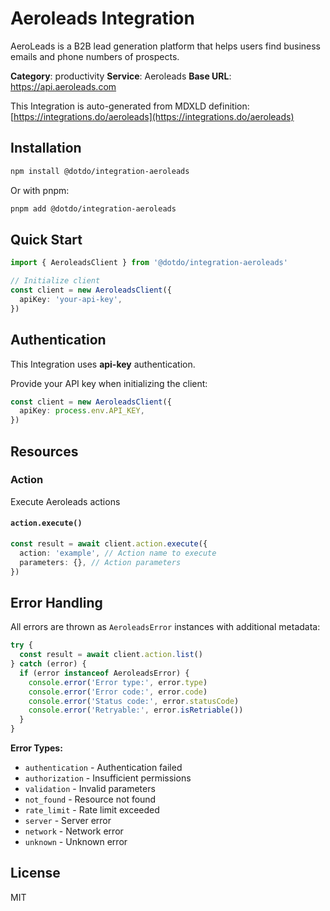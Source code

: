 # Aeroleads Integration

AeroLeads is a B2B lead generation platform that helps users find business emails and phone numbers of prospects.

**Category**: productivity
**Service**: Aeroleads
**Base URL**: https://api.aeroleads.com

This Integration is auto-generated from MDXLD definition: [https://integrations.do/aeroleads](https://integrations.do/aeroleads)

## Installation

```bash
npm install @dotdo/integration-aeroleads
```

Or with pnpm:

```bash
pnpm add @dotdo/integration-aeroleads
```

## Quick Start

```typescript
import { AeroleadsClient } from '@dotdo/integration-aeroleads'

// Initialize client
const client = new AeroleadsClient({
  apiKey: 'your-api-key',
})
```

## Authentication

This Integration uses **api-key** authentication.

Provide your API key when initializing the client:

```typescript
const client = new AeroleadsClient({
  apiKey: process.env.API_KEY,
})
```

## Resources

### Action

Execute Aeroleads actions

#### `action.execute()`

```typescript
const result = await client.action.execute({
  action: 'example', // Action name to execute
  parameters: {}, // Action parameters
})
```

## Error Handling

All errors are thrown as `AeroleadsError` instances with additional metadata:

```typescript
try {
  const result = await client.action.list()
} catch (error) {
  if (error instanceof AeroleadsError) {
    console.error('Error type:', error.type)
    console.error('Error code:', error.code)
    console.error('Status code:', error.statusCode)
    console.error('Retryable:', error.isRetriable())
  }
}
```

**Error Types:**

- `authentication` - Authentication failed
- `authorization` - Insufficient permissions
- `validation` - Invalid parameters
- `not_found` - Resource not found
- `rate_limit` - Rate limit exceeded
- `server` - Server error
- `network` - Network error
- `unknown` - Unknown error

## License

MIT
